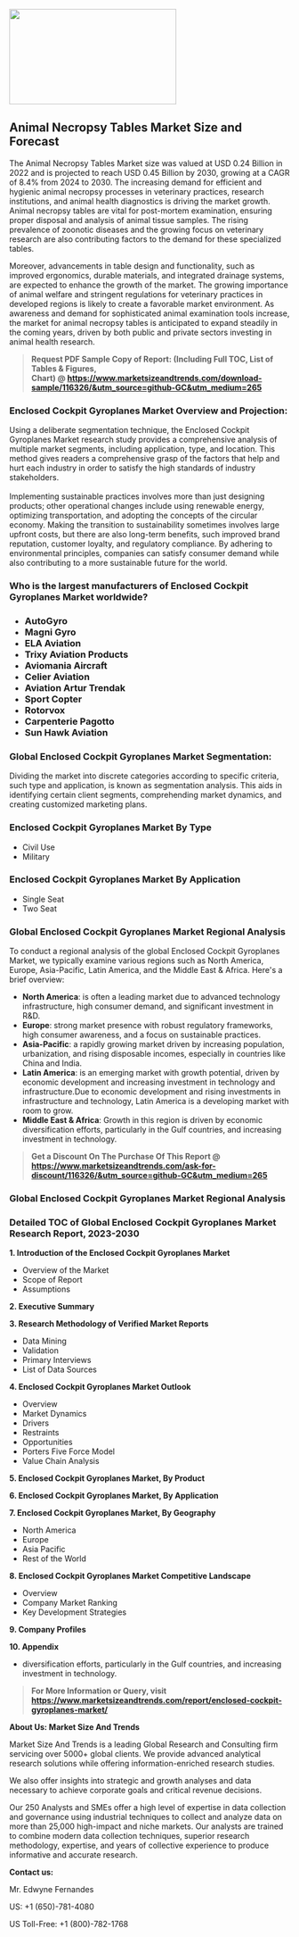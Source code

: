 <p><img class="alignnone size-medium wp-image-20088" src="https://ffe5etoiles.com/wp-content/uploads/2024/12/MST1-300x171.png" alt="" width="300" height="171" /></p><h2>Animal Necropsy Tables Market Size and Forecast</h2><p>The Animal Necropsy Tables Market size was valued at USD 0.24 Billion in 2022 and is projected to reach USD 0.45 Billion by 2030, growing at a CAGR of 8.4% from 2024 to 2030. The increasing demand for efficient and hygienic animal necropsy processes in veterinary practices, research institutions, and animal health diagnostics is driving the market growth. Animal necropsy tables are vital for post-mortem examination, ensuring proper disposal and analysis of animal tissue samples. The rising prevalence of zoonotic diseases and the growing focus on veterinary research are also contributing factors to the demand for these specialized tables.</p><p>Moreover, advancements in table design and functionality, such as improved ergonomics, durable materials, and integrated drainage systems, are expected to enhance the growth of the market. The growing importance of animal welfare and stringent regulations for veterinary practices in developed regions is likely to create a favorable market environment. As awareness and demand for sophisticated animal examination tools increase, the market for animal necropsy tables is anticipated to expand steadily in the coming years, driven by both public and private sectors investing in animal health research.</p></p><blockquote id="" class=""><strong>Request PDF Sample Copy of Report: (Including Full TOC, List of Tables &amp; Figures, Chart)&nbsp;@&nbsp;<strong><a href="https://www.marketsizeandtrends.com/download-sample/116326/&utm_source=github-GC&utm_medium=265" target="_blank">https://www.marketsizeandtrends.com/download-sample/116326/&utm_source=github-GC&utm_medium=265</a></strong></strong></blockquote><h3 id="" class="">Enclosed Cockpit Gyroplanes Market&nbsp;Overview and Projection:</h3><p id="" class="">Using a deliberate segmentation technique, the Enclosed Cockpit Gyroplanes Market research study provides a comprehensive analysis of multiple market segments, including application, type, and location. This method gives readers a comprehensive grasp of the factors that help and hurt each industry in order to satisfy the high standards of industry stakeholders. <br /> <br />Implementing sustainable practices involves more than just designing products; other operational changes include using renewable energy, optimizing transportation, and adopting the concepts of the circular economy. Making the transition to sustainability sometimes involves large upfront costs, but there are also long-term benefits, such improved brand reputation, customer loyalty, and regulatory compliance. By adhering to environmental principles, companies can satisfy consumer demand while also contributing to a more sustainable future for the world.</p><h3 id="" class="">Who is the largest manufacturers of&nbsp;Enclosed Cockpit Gyroplanes Market worldwide?</h3><h3 class=""><p><ul><li>AutoGyro </li><li> Magni Gyro </li><li> ELA Aviation </li><li> Trixy Aviation Products </li><li> Aviomania Aircraft </li><li> Celier Aviation </li><li> Aviation Artur Trendak </li><li> Sport Copter </li><li> Rotorvox </li><li> Carpenterie Pagotto </li><li> Sun Hawk Aviation</li></ul></p></h3><h3 id="" class="">Global&nbsp;Enclosed Cockpit Gyroplanes Market Segmentation:</h3><p id="" class="">Dividing the market into discrete categories according to specific criteria, such type and application, is known as segmentation analysis. This aids in identifying certain client segments, comprehending market dynamics, and creating customized marketing plans.</p><h3 id="" class="">Enclosed Cockpit Gyroplanes Market&nbsp;By Type</h3><p><p><ul><li>Civil Use</li><li> Military</p></li></ul></p></p><h3 id="" class="">Enclosed Cockpit Gyroplanes Market&nbsp;By Application</h3><p class=""><p><ul><li>Single Seat</li><li> Two Seat</li></ul></p></p><h3 id="" class="">Global Enclosed Cockpit Gyroplanes Market Regional Analysis</h3><p id="" class="">To conduct a regional analysis of the global Enclosed Cockpit Gyroplanes Market, we typically examine various regions such as North America, Europe, Asia-Pacific, Latin America, and the Middle East &amp; Africa. Here's a brief overview:</p><ul><li><strong>North America</strong>: is often a leading market due to advanced technology infrastructure, high consumer demand, and significant investment in R&amp;D.</li><li><strong>Europe</strong>: strong market presence with robust regulatory frameworks, high consumer awareness, and a focus on sustainable practices.</li><li><strong>Asia-Pacific</strong>: a rapidly growing market driven by increasing population, urbanization, and rising disposable incomes, especially in countries like China and India.</li><li><strong>Latin America</strong>: is an emerging market with growth potential, driven by economic development and increasing investment in technology and infrastructure.Due to economic development and rising investments in infrastructure and technology, Latin America is a developing market with room to grow.</li><li><strong>Middle East &amp; Africa</strong>: Growth in this region is driven by economic diversification efforts, particularly in the Gulf countries, and increasing investment in technology.</li></ul><blockquote id="" class=""><strong>Get a Discount On The Purchase Of This Report @ <strong><a href="https://www.marketsizeandtrends.com/ask-for-discount/116326/&utm_source=github-GC&utm_medium=265" target="_blank">https://www.marketsizeandtrends.com/ask-for-discount/116326/&utm_source=github-GC&utm_medium=265</a></strong></strong></blockquote><h3 id="" class="">Global Enclosed Cockpit Gyroplanes Market Regional Analysis</h3><h3 id="" class="">Detailed TOC of Global Enclosed Cockpit Gyroplanes Market Research Report, 2023-2030</h3><p id="" class=""><strong>1. Introduction of the Enclosed Cockpit Gyroplanes Market</strong></p><ul><li>Overview of the Market</li><li>Scope of Report</li><li>Assumptions</li></ul><p id="" class=""><strong>2. Executive Summary</strong></p><p id="" class=""><strong>3. Research Methodology of Verified Market Reports</strong></p><ul><li>Data Mining</li><li>Validation</li><li>Primary Interviews</li><li>List of Data Sources</li></ul><p id="" class=""><strong>4. Enclosed Cockpit Gyroplanes Market Outlook</strong></p><ul><li>Overview</li><li>Market Dynamics</li><li>Drivers</li><li>Restraints</li><li>Opportunities</li><li>Porters Five Force Model</li><li>Value Chain Analysis</li></ul><p id="" class=""><strong>5. Enclosed Cockpit Gyroplanes Market, By Product</strong></p><p id="" class=""><strong>6. Enclosed Cockpit Gyroplanes Market, By Application</strong></p><p id="" class=""><strong>7. Enclosed Cockpit Gyroplanes Market, By Geography</strong></p><ul><li>North America</li><li>Europe</li><li>Asia Pacific</li><li>Rest of the World</li></ul><p id="" class=""><strong>8. Enclosed Cockpit Gyroplanes Market Competitive Landscape</strong></p><ul><li>Overview</li><li>Company Market Ranking</li><li>Key Development Strategies</li></ul><p id="" class=""><strong>9. Company Profiles</strong></p><p id="" class=""><strong>10. Appendix</strong></p><ul><li>diversification efforts, particularly in the Gulf countries, and increasing investment in technology.</li></ul><blockquote id="" class=""><strong>For More Information or Query, visit <strong><strong><a href="https://www.marketsizeandtrends.com/report/enclosed-cockpit-gyroplanes-market/" target="_blank">https://www.marketsizeandtrends.com/report/enclosed-cockpit-gyroplanes-market/</a></strong></strong></strong></blockquote><p id="" class=""><strong>About Us: Market Size And Trends</strong></p><p id="" class="">Market Size And Trends is a leading Global Research and Consulting firm servicing over 5000+ global clients. We provide advanced analytical research solutions while offering information-enriched research studies.</p><p id="" class="">We also offer insights into strategic and growth analyses and data necessary to achieve corporate goals and critical revenue decisions.</p><p id="" class="">Our 250 Analysts and SMEs offer a high level of expertise in data collection and governance using industrial techniques to collect and analyze data on more than 25,000 high-impact and niche markets. Our analysts are trained to combine modern data collection techniques, superior research methodology, expertise, and years of collective experience to produce informative and accurate research.</p><p id="" class=""><strong>Contact us:</strong></p><p id="" class="">Mr. Edwyne Fernandes</p><p id="" class="">US: +1 (650)-781-4080</p><p id="" class="">US Toll-Free: +1 (800)-782-1768</p>
